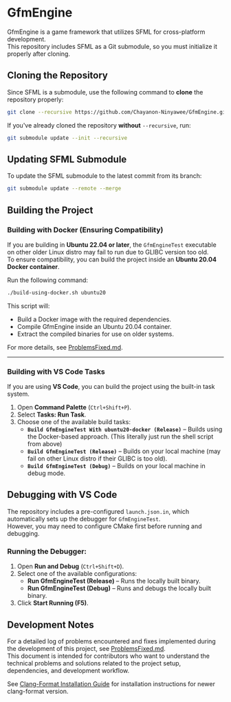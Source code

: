 # GfmEngine

GfmEngine is a game framework that utilizes SFML for cross-platform development.  
This repository includes SFML as a Git submodule, so you must initialize it properly after cloning.

## Cloning the Repository

Since SFML is a submodule, use the following command to **clone** the repository properly:

```sh
git clone --recursive https://github.com/Chayanon-Ninyawee/GfmEngine.git
```

If you've already cloned the repository **without** `--recursive`, run:

```sh
git submodule update --init --recursive
```

## Updating SFML Submodule

To update the SFML submodule to the latest commit from its branch:

```sh
git submodule update --remote --merge
```

## Building the Project

### Building with Docker (Ensuring Compatibility)

If you are building in **Ubuntu 22.04 or later**, the `GfmEngineTest` executable on other older Linux distro may fail to run due to GLIBC version too old.  
To ensure compatibility, you can build the project inside an **Ubuntu 20.04 Docker container**.

Run the following command:

```sh
./build-using-docker.sh ubuntu20
```

This script will:
- Build a Docker image with the required dependencies.
- Compile GfmEngine inside an Ubuntu 20.04 container.
- Extract the compiled binaries for use on older systems.

For more details, see [ProblemsFixed.md](docs/ProblemsFixed.md).

---

### Building with VS Code Tasks

If you are using **VS Code**, you can build the project using the built-in task system.

1. Open **Command Palette** (`Ctrl+Shift+P`).
2. Select **Tasks: Run Task**.
3. Choose one of the available build tasks:
   - **`Build GfmEngineTest With ubuntu20-docker (Release)`** – Builds using the Docker-based approach. (This literally just run the shell script from above)
   - **`Build GfmEngineTest (Release)`** – Builds on your local machine (may fail on other Linux distro if their GLIBC is too old).
   - **`Build GfmEngineTest (Debug)`** – Builds on your local machine in debug mode.


## Debugging with VS Code

The repository includes a pre-configured `launch.json.in`, which automatically sets up the debugger for `GfmEngineTest`.  
However, you may need to configure CMake first before running and debugging.

### Running the Debugger:
1. Open **Run and Debug** (`Ctrl+Shift+D`).
2. Select one of the available configurations:
   - **Run GfmEngineTest (Release)** – Runs the locally built binary.
   - **Run GfmEngineTest (Debug)** – Runs and debugs the locally built binary.
3. Click **Start Running (F5)**.


## Development Notes

For a detailed log of problems encountered and fixes implemented during the development of this project, see [ProblemsFixed.md](docs/ProblemsFixed.md).  
This document is intended for contributors who want to understand the technical problems and solutions related to the project setup, dependencies, and development workflow.

See [Clang-Format Installation Guide](docs/clang-format.md) for installation instructions for newer clang-format version.